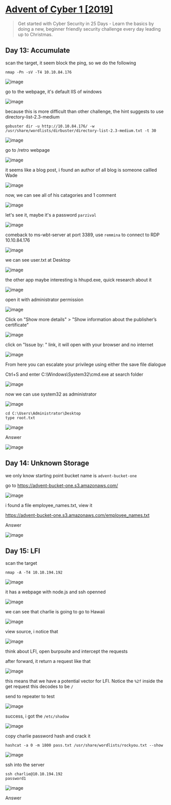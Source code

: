 # [Advent of Cyber 1 [2019]](https://tryhackme.com/room/25daysofchristmas)

> Get started with Cyber Security in 25 Days - Learn the basics by doing a new, beginner friendly security challenge every day leading up to Christmas.

## Day 13: Accumulate

scan the target, it seem block the ping, so we do the following

```
nmap -Pn -sV -T4 10.10.84.176
```

![image](https://user-images.githubusercontent.com/90561566/209768620-0ad3fe80-0677-4a38-ad9b-0bbff645c8cc.png)

go to the webpage, it's default IIS of windows

![image](https://user-images.githubusercontent.com/90561566/209768825-e5b1da43-124e-4b76-a947-afa46e058ab3.png)

because this is more difficult than other challenge, the hint suggests to use directory-list-2.3-medium

```
gobuster dir -u http://10.10.84.176/ -w /usr/share/wordlists/dirbuster/directory-list-2.3-medium.txt -t 30
```

![image](https://user-images.githubusercontent.com/90561566/209769591-34fa63e9-c8c7-43cf-85d3-048f8dfa18b8.png)

go to /retro webpage

![image](https://user-images.githubusercontent.com/90561566/209769457-bc7ce811-2621-4c01-a295-0d0106824d97.png)

it seems like a blog post, i found an author of all blog is someone callled Wade

![image](https://user-images.githubusercontent.com/90561566/209769786-b37838de-bc30-47f7-a309-16321c8650d1.png)

now, we can see all of his catagories and 1 comment

![image](https://user-images.githubusercontent.com/90561566/209769922-95bd96e7-25d9-4617-ad57-0f60c128ac85.png)

let's see it, maybe it's a password `parzival`

![image](https://user-images.githubusercontent.com/90561566/209769989-76857c17-b50c-4353-940a-f12d7c365bab.png)

comeback to ms-wbt-server at port 3389, use `remmina` to connect to RDP 10.10.84.176

![image](https://user-images.githubusercontent.com/90561566/209770459-ed056b89-da93-4a48-8beb-013e200019b1.png)

we can see user.txt at Desktop

![image](https://user-images.githubusercontent.com/90561566/209770608-a9d8da92-43fc-4ac2-8c8a-f978cc329b25.png)

the other app maybe interesting is hhupd.exe, quick research about it

![image](https://user-images.githubusercontent.com/90561566/209771258-bd74471d-d10a-49db-a456-b136af22804c.png)

open it with administrator permission

![image](https://user-images.githubusercontent.com/90561566/209771504-1c8b09d2-f446-4553-8a66-57549463def3.png)

Click on "Show more details" > "Show information about the publisher’s certificate"

![image](https://user-images.githubusercontent.com/90561566/209771625-42d5401b-2dd9-435f-a5fd-4ef1c989bf3f.png)

click on "Issue by: " link, it will open with your browser and no internet

![image](https://user-images.githubusercontent.com/90561566/209771897-de2b76f1-aa1c-49c3-8e0a-5ba589e72546.png)

From here you can escalate your privilege using either the save file dialogue

Ctrl+S and enter C:\Windows\System32\cmd.exe at search folder

![image](https://user-images.githubusercontent.com/90561566/209772396-8c617e98-33b6-4d20-aaed-166d1164c772.png)

now we can use system32 as administrator

![image](https://user-images.githubusercontent.com/90561566/209772535-365a9d32-ea59-46bf-b443-4cce2c070cef.png)

```
cd C:\Users\Administrator\Desktop
type root.txt
```

![image](https://user-images.githubusercontent.com/90561566/209772734-5c2c1636-8aff-4a1c-ad6e-9f5616614525.png)

Answer

![image](https://user-images.githubusercontent.com/90561566/209772894-fc2cb14a-7e77-4295-a81a-9853bd9ea083.png)

## Day 14: Unknown Storage

we only know starting point bucket name is `advent-bucket-one`

go to https://advent-bucket-one.s3.amazonaws.com/

![image](https://user-images.githubusercontent.com/90561566/209891417-e5d9fb22-f696-4370-9947-d136b5800ba0.png)

i found a file employee_names.txt, view it

https://advent-bucket-one.s3.amazonaws.com/employee_names.txt

Answer

![image](https://user-images.githubusercontent.com/90561566/209891478-e145748e-522f-4232-8eae-ddae5cd2ed78.png)

## Day 15: LFI

scan the target

```
nmap -A -T4 10.10.194.192
```

![image](https://user-images.githubusercontent.com/90561566/210077072-9d558ebd-79b0-4b2e-88f9-8bde328b8c9e.png)

it has a webpage with node.js and ssh openned

![image](https://user-images.githubusercontent.com/90561566/210077140-af2d6193-7713-4160-825c-1f6b9acf5b34.png)

we can see that charlie is going to go to Hawaii

![image](https://user-images.githubusercontent.com/90561566/210077262-050f2838-2756-4737-b268-f01c2e48358a.png)

view source, i notice that

![image](https://user-images.githubusercontent.com/90561566/210077385-b64c85de-6689-4ae0-806b-74f5e1f8658b.png)

think about LFI, open burpsuite and intercept the requests

after forward, it return a request like that

![image](https://user-images.githubusercontent.com/90561566/210078866-28ae57b2-1982-47a5-b167-0837199dd1bb.png)

this means that we have a potential vector for LFI. Notice the `%2f` inside the get request this decodes to be `/`

send to repeater to test

![image](https://user-images.githubusercontent.com/90561566/210079044-42342576-41e9-4f72-9092-48028e9e672e.png)

success, i got the `/etc/shadow`

![image](https://user-images.githubusercontent.com/90561566/210079321-ab052f35-d16d-4edf-926d-55163e7494fc.png)

copy charlie password hash and crack it

```
hashcat -a 0 -m 1800 pass.txt /usr/share/wordlists/rockyou.txt --show
```

![image](https://user-images.githubusercontent.com/90561566/210079914-72278fae-adc1-4aec-809d-c3f63939d1c2.png)

ssh into the server

```
ssh charlie@10.10.194.192
password1
```

![image](https://user-images.githubusercontent.com/90561566/210080045-53ed286e-b9a9-4463-8038-68770611196a.png)

Answer












